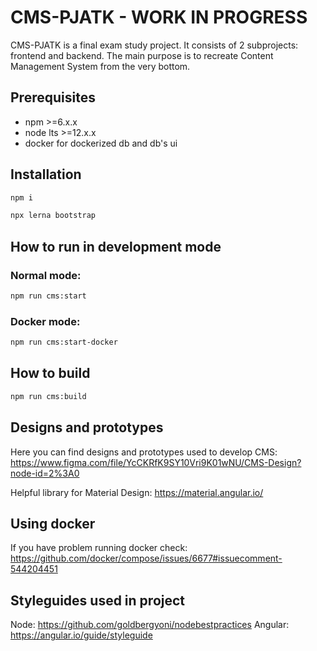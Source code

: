 # CMS-PJATK - WORK IN PROGRESS
CMS-PJATK is a final exam study project. It consists of 2 subprojects: frontend and backend. The main purpose is to recreate Content Management System from the very bottom.

## Prerequisites
- npm >=6.x.x
- node lts >=12.x.x
- docker for dockerized db and db's ui

## Installation
```bash
npm i
```

```bash
npx lerna bootstrap
```

## How to run in development mode
### Normal mode:
```bash
npm run cms:start
```
### Docker mode:
```bash
npm run cms:start-docker
```

## How to build
```bash
npm run cms:build
```
 
## Designs and prototypes
Here you can find designs and prototypes used to develop CMS: https://www.figma.com/file/YcCKRfK9SY10Vri9K01wNU/CMS-Design?node-id=2%3A0

Helpful library for Material Design: https://material.angular.io/

## Using docker
If you have problem running docker check: https://github.com/docker/compose/issues/6677#issuecomment-544204451

## Styleguides used in project
Node: https://github.com/goldbergyoni/nodebestpractices
Angular: https://angular.io/guide/styleguide
